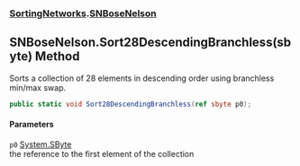 ### [SortingNetworks](./SortingNetworks.md 'SortingNetworks').[SNBoseNelson](./SortingNetworks-SNBoseNelson.md 'SortingNetworks.SNBoseNelson')
## SNBoseNelson.Sort28DescendingBranchless(sbyte) Method
Sorts a collection of 28 elements in descending order using branchless min/max swap.  
```csharp
public static void Sort28DescendingBranchless(ref sbyte p0);
```
#### Parameters
<a name='SortingNetworks-SNBoseNelson-Sort28DescendingBranchless(sbyte)-p0'></a>
`p0` [System.SByte](https://docs.microsoft.com/en-us/dotnet/api/System.SByte 'System.SByte')  
the reference to the first element of the collection  
  
